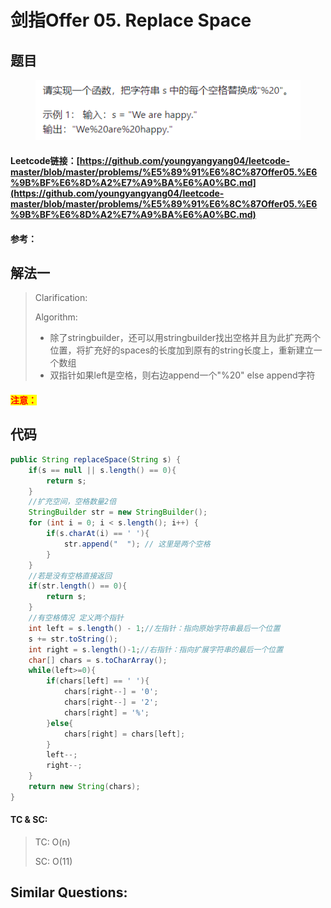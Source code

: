 # 剑指Offer 05. Replace Space

## 题目

<figure><img src=".gitbook/assets/image (6).png" alt=""><figcaption></figcaption></figure>

#### Leetcode链接：[https://github.com/youngyangyang04/leetcode-master/blob/master/problems/%E5%89%91%E6%8C%87Offer05.%E6%9B%BF%E6%8D%A2%E7%A9%BA%E6%A0%BC.md](https://github.com/youngyangyang04/leetcode-master/blob/master/problems/%E5%89%91%E6%8C%87Offer05.%E6%9B%BF%E6%8D%A2%E7%A9%BA%E6%A0%BC.md)

#### 参考：

## 解法一

> Clarification:&#x20;
>
> Algorithm:&#x20;
>
> * 除了stringbuilder，还可以用stringbuilder找出空格并且为此扩充两个位置，将扩充好的spaces的长度加到原有的string长度上，重新建立一个数组
> * 双指针如果left是空格，则右边append一个"%20" else append字符

#### <mark style="color:red;">注意：</mark>

## 代码

```java
public String replaceSpace(String s) {
    if(s == null || s.length() == 0){
        return s;
    }
    //扩充空间，空格数量2倍
    StringBuilder str = new StringBuilder();
    for (int i = 0; i < s.length(); i++) {
        if(s.charAt(i) == ' '){
            str.append("  "); // 这里是两个空格
        }
    }
    //若是没有空格直接返回
    if(str.length() == 0){
        return s;
    }
    //有空格情况 定义两个指针
    int left = s.length() - 1;//左指针：指向原始字符串最后一个位置
    s += str.toString();
    int right = s.length()-1;//右指针：指向扩展字符串的最后一个位置
    char[] chars = s.toCharArray();
    while(left>=0){
        if(chars[left] == ' '){
            chars[right--] = '0';
            chars[right--] = '2';
            chars[right] = '%';
        }else{
            chars[right] = chars[left];
        }
        left--;
        right--;
    }
    return new String(chars);
}
```

#### TC & SC:&#x20;

> TC: O(n)
>
> SC: O(11)

## **Similar Questions:**&#x20;

